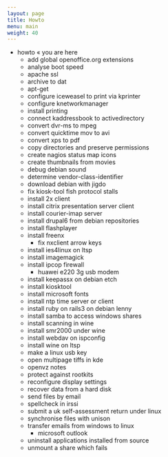 ```yaml
---
layout: page
title: Howto
menu: main
weight: 40
---
```


 * howto  « you are here
    * add global openoffice.org extensions
    * analyse boot speed
    * apache ssl
    * archive to dat
    * apt-get
    * configure iceweasel to print via kprinter
    * configure knetworkmanager
    * install printing
    * connect kaddressbook to activedirectory
    * convert dvr-ms to mpeg
    * convert quicktime mov to avi
    * convert xps to pdf
    * copy directories and preserve permissions
    * create nagios status map icons
    * create thumbnails from movies
    * debug debian sound
    * determine vendor-class-identifier
    * download debian with jigdo
    * fix kiosk-tool fish protocol stalls
    * install 2x client
    * install citrix presentation server client
    * install courier-imap server
    * install drupal6 from debian repositories
    * install flashplayer
    * install freenx
        * fix nxclient arrow keys
    * install ies4linux on ltsp
    * install imagemagick
    * install ipcop firewall
        * huawei e220 3g usb modem
    * install keepassx on debian etch
    * install kiosktool
    * install microsoft fonts
    * install ntp time server or client
    * install ruby on rails3 on debian lenny
    * install samba to access windows shares
    * install scanning in wine
    * install smr2000 under wine
    * install webdav on ispconfig
    * install wine on ltsp
    * make a linux usb key
    * open multipage tiffs in kde
    * openvz notes
    * protect against rootkits
    * reconfigure display settings
    * recover data from a hard disk
    * send files by email
    * spellcheck in irssi
    * submit a uk self-assessment return under linux
    * synchronise files with unison
    * transfer emails from windows to linux
        * microsoft outlook
    * uninstall applications installed from source
    * unmount a share which fails
